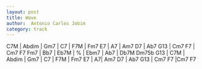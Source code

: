 ```yaml
---
layout: post
title: Wave
author:  Antonio Carlos Jobim
category: track
---
```





<canvas class="chords"  markdown="0">
C7M | Abdim | Gm7 | C7 | F7M | Fm7
E7 | A7 | Am7 D7 | Ab7  G13 | Cm7 F7 | Cm7 F7 
Fm7 | Bb7 | Eb7M | % | Ebm7 | Ab7 | Db7M
Dm75b G13 | C7M | Abdim | Gm7 | C7 | F7M | Fm7
E7 | A7| Am7 D7 | Ab7 G13 | Cm7 F7 |Cm7 F7 

</canvas>
